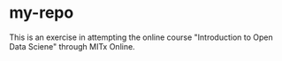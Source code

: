 # my-repo

This is an exercise in attempting the online course "Introduction to Open Data Sciene" through MITx Online.